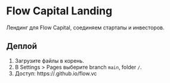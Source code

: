# Flow Capital Landing
Лендинг для Flow Capital, соединяем стартапы и инвесторов.
## Деплой
1. Загрузите файлы в корень.
2. В Settings > Pages выберите branch `main`, folder `/`.
3. Доступ: https://<il-is>.github.io/flow.vc
